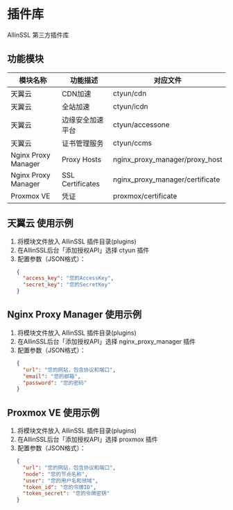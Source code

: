 # 插件库

AllinSSL 第三方插件库

## 功能模块

| 模块名称 | 功能描述 | 对应文件 |
|---------|---------|---------|
| 天翼云 | CDN加速 | ctyun/cdn |
| 天翼云 | 全站加速 | ctyun/icdn |
| 天翼云 | 边缘安全加速平台 | ctyun/accessone |
| 天翼云 | 证书管理服务 | ctyun/ccms |
| Nginx Proxy Manager | Proxy Hosts | nginx_proxy_manager/proxy_host |
| Nginx Proxy Manager | SSL Certificates | nginx_proxy_manager/certificate |
| Proxmox VE | 凭证 | proxmox/certificate |

## 天翼云 使用示例

1. 将模块文件放入 AllinSSL 插件目录(plugins)
2. 在AllinSSL后台「添加授权API」选择 ctyun 插件
3. 配置参数（JSON格式）：
```json
   {
     "access_key": "您的AccessKey",
     "secret_key": "您的SecretKey"
   }
```

## Nginx Proxy Manager 使用示例

1. 将模块文件放入 AllinSSL 插件目录(plugins)
2. 在AllinSSL后台「添加授权API」选择 nginx_proxy_manager 插件
3. 配置参数（JSON格式）：
```json
   {
     "url": "您的网站，包含协议和端口",
     "email": "您的邮箱",
     "password": "您的密码"
   }
```


## Proxmox VE 使用示例

1. 将模块文件放入 AllinSSL 插件目录(plugins)
2. 在AllinSSL后台「添加授权API」选择 proxmox 插件
3. 配置参数（JSON格式）：
```json
   {
     "url": "您的网站，包含协议和端口",
     "node": "您的节点名称",
     "user": "您的用户名和领域",
     "token_id": "您的令牌ID",
     "token_secret": "您的令牌密钥"
   }
```

